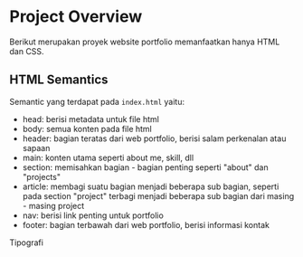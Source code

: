 # Project Overview

Berikut merupakan proyek website portfolio memanfaatkan hanya HTML dan CSS.

## HTML Semantics

Semantic yang terdapat pada `index.html` yaitu:
- head: berisi metadata untuk file html
- body: semua konten pada file html
- header: bagian teratas dari web portfolio, berisi salam perkenalan atau sapaan
- main: konten utama seperti about me, skill, dll
- section: memisahkan bagian - bagian penting seperti "about" dan "projects"
- article: membagi suatu bagian menjadi beberapa sub bagian, seperti pada section "project" terbagi menjadi beberapa sub bagian dari masing - masing project
- nav: berisi link penting untuk portfolio
- footer: bagian terbawah dari web portfolio, berisi informasi kontak

Tipografi